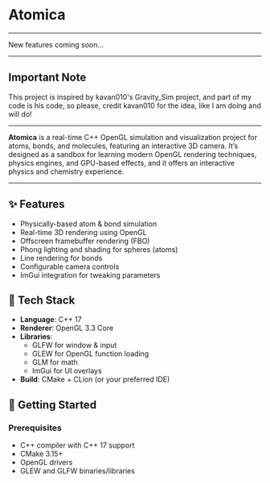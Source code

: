 # Atomica

---

New features coming soon...

---

## Important Note
This project is inspired by kavan010's Gravity_Sim project, and part of my code is his code, so please, credit kavan010 for the idea, like I am doing and will do!

---

**Atomica** is a real-time C++ OpenGL simulation and visualization project for atoms, bonds, and molecules, featuring an interactive 3D camera. It’s designed as a sandbox for learning modern OpenGL rendering techniques, physics engines, and GPU-based effects, and it offers an interactive physics and chemistry experience.

---

## ✨ Features

- Physically-based atom & bond simulation
- Real-time 3D rendering using OpenGL
- Offscreen framebuffer rendering (FBO)
- Phong lighting and shading for spheres (atoms)
- Line rendering for bonds
- Configurable camera controls
- ImGui integration for tweaking parameters

## 🧩 Tech Stack

- **Language**: C++ 17
- **Renderer**: OpenGL 3.3 Core
- **Libraries**: 
  - GLFW for window & input
  - GLEW for OpenGL function loading
  - GLM for math
  - ImGui for UI overlays
- **Build**: CMake + CLion (or your preferred IDE)

## 🚀 Getting Started

### Prerequisites

- C++ compiler with C++ 17 support
- CMake 3.15+
- OpenGL drivers
- GLEW and GLFW binaries/libraries
